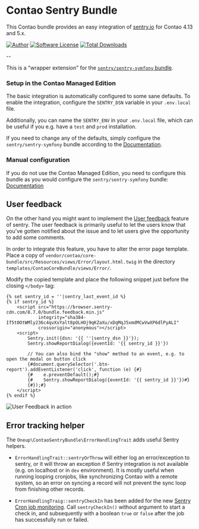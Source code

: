 Contao Sentry Bundle
====================

This Contao bundle provides an easy integration of [sentry.io](https://sentry.io/) for Contao 4.13 and 5.x.

[![Author](http://img.shields.io/badge/author-@1upgmbh-blue.svg?style=flat-square)](https://twitter.com/1upgmbh)
[![Software License](http://img.shields.io/badge/license-MIT-brightgreen.svg?style=flat-square)](LICENSE)
[![Total Downloads](http://img.shields.io/packagist/dt/oneup/contao-sentry-bundle.svg?style=flat-square)](https://packagist.org/packages/oneup/contao-sentry-bundle)

--

This is a "wrapper extension" for the [`sentry/sentry-symfony` bundle][1].


### Setup in the Contao Managed Edition

The basic integration is automatically configured to some sane defaults. To enable
the integration, configure the `SENTRY_DSN` variable in your `.env.local` file.

Additionally, you can name the `SENTRY_ENV` in your `.env.local` file, which can be useful
if you e.g. have a `test` and `prod` installation.

If you need to change any of the defaults, simply configure 
the `sentry/sentry-symfony` bundle according to the [Documentation][2].


### Manual configuration

If you do not use the Contao Managed Edition, you need to configure this bundle as you would 
configure the `sentry/sentry-symfony` bundle: [Documentation][2]


## User feedback

On the other hand you might want to implement the [User feedback][3] feature of sentry. The user feedback is primarily
useful to let the users know that you've gotten notified about the issue and to let users give the opportunity to add
some comments.

In order to integrate this feature, you have to alter the error page template. Place a copy of 
`vendor/contao/core-bundle/src/Resources/views/Error/layout.html.twig` in the directory 
`templates/ContaoCoreBundle/views/Error/`.

Modify the copied template and place the following snippet just before the closing `</body>` tag:
```twig
{% set sentry_id = ''|sentry_last_event_id %}
{% if sentry_id %}
    <script src="https://browser.sentry-cdn.com/8.7.0/bundle.feedback.min.js"
            integrity="sha384-If5t0OtWMly236c4qvXxYalt8pOLHOj9qKZaXu/xDqMqJ5xmdMCwVwXP6dlPyALI"
            crossorigin="anonymous"></script>
    <script>
        Sentry.init({dsn: '{{ ''|sentry_dsn }}'});
        Sentry.showReportDialog({eventId: '{{ sentry_id }}'})

        // You can also bind the "show" method to an event, e.g. to open the modal on button click
        {#document.querySelector('.btn-report').addEventListener('click', function (e) {#}
        {#    e.preventDefault();#}
        {#    Sentry.showReportDialog({eventId: '{{ sentry_id }}'})#}
        {#});#}
    </script>
{% endif %}
```

![User Feedback in action][4]


## Error tracking helper

The `Oneup\ContaoSentryBundle\ErrorHandlingTrait` adds useful Sentry helpers.

- `ErrorHandlingTrait::sentryOrThrow` will either log an error/exception to sentry,
  or it will throw an exception if Sentry integration is not available (e.g. on localhost
  or in `dev` environment). It is mostly useful when running looping cronjobs, like
  synchronizing Contao with a remote system, so an error on syncing a record will not prevent
  the sync loop from finishing other records.

- `ErrorHandlingTraig::sentryCheckIn` has been added for the new [Sentry Cron job monitoring][5].
  Call `sentryCheckIn()` without argument to start a check in, and subsequently with a boolean
  `true` or `false` after the job has successfully run or failed.



[1]: https://github.com/getsentry/sentry-symfony/
[2]: https://docs.sentry.io/platforms/php/guides/symfony/#install
[3]: https://docs.sentry.io/platforms/javascript/user-feedback/
[4]: https://user-images.githubusercontent.com/1284725/41782120-a06637f0-7639-11e8-96d7-a053e7ddd232.png
[5]: https://docs.sentry.io/product/crons/
